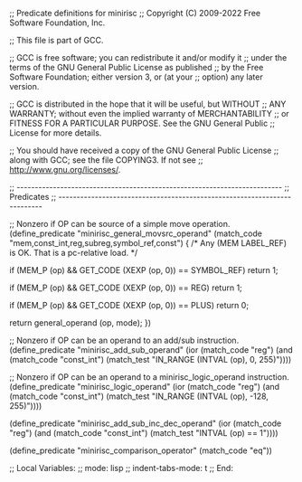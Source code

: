 ;; Predicate definitions for minirisc
;; Copyright (C) 2009-2022 Free Software Foundation, Inc.

;; This file is part of GCC.

;; GCC is free software; you can redistribute it and/or modify it
;; under the terms of the GNU General Public License as published
;; by the Free Software Foundation; either version 3, or (at your
;; option) any later version.

;; GCC is distributed in the hope that it will be useful, but WITHOUT
;; ANY WARRANTY; without even the implied warranty of MERCHANTABILITY
;; or FITNESS FOR A PARTICULAR PURPOSE.  See the GNU General Public
;; License for more details.

;; You should have received a copy of the GNU General Public License
;; along with GCC; see the file COPYING3.  If not see
;; <http://www.gnu.org/licenses/>.

;; -------------------------------------------------------------------------
;; Predicates
;; -------------------------------------------------------------------------

;; Nonzero if OP can be source of a simple move operation.
(define_predicate "minirisc_general_movsrc_operand"
  (match_code "mem,const_int,reg,subreg,symbol_ref,const")
{
  /* Any (MEM LABEL_REF) is OK.  That is a pc-relative load.  */

  if (MEM_P (op) && GET_CODE (XEXP (op, 0)) == SYMBOL_REF)
    return 1;

  if (MEM_P (op) && GET_CODE (XEXP (op, 0)) == REG)
    return 1;

  if (MEM_P (op) && GET_CODE (XEXP (op, 0)) == PLUS)
    return 0;

  return general_operand (op, mode);
})

;; Nonzero if OP can be an operand to an add/sub instruction.
(define_predicate "minirisc_add_sub_operand"
  (ior (match_code "reg")
       (and (match_code "const_int")
	    (match_test "IN_RANGE (INTVAL (op), 0, 255)"))))

;; Nonzero if OP can be an operand to a minirisc_logic_operand instruction.
(define_predicate "minirisc_logic_operand"
  (ior (match_code "reg")
       (and (match_code "const_int")
	    (match_test "IN_RANGE (INTVAL (op), -128, 255)"))))

(define_predicate "minirisc_add_sub_inc_dec_operand"
    (ior (match_code "reg")
	 (and (match_code "const_int")
	      (match_test "INTVAL (op) == 1"))))

(define_predicate "minirisc_comparison_operator"
    (match_code "eq"))

;; Local Variables:
;; mode: lisp
;; indent-tabs-mode: t
;; End:
